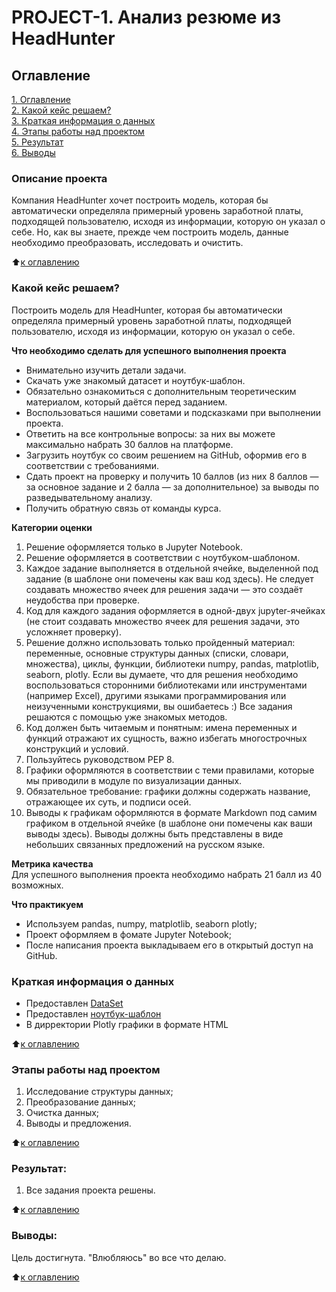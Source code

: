 # PROJECT-1. Анализ резюме из HeadHunter

## Оглавление  
[1. Оглавление](https://github.com/dushaelena1319/PROJECT-1.------------------HeadHunter/blob/main/project/README.md#Оглавление)  
[2. Какой кейс решаем?](https://github.com/dushaelena1319/PROJECT-1.------------------HeadHunter/blob/main/project/README.md#Какой-кейс-решаем)  
[3. Краткая информация о данных](https://github.com/dushaelena1319/PROJECT-1.------------------HeadHunter/blob/main/project/README.md#Краткая-информация-о-данных)  
[4. Этапы работы над проектом](https://github.com/dushaelena1319/PROJECT-1.------------------HeadHunter/blob/main/project/README.md#Этапы-работы-над-проектом)  
[5. Результат](https://github.com/dushaelena1319/PROJECT-1.------------------HeadHunter/blob/main/project/README.md#Результат)  
[6. Выводы](https://github.com/dushaelena1319/PROJECT-1.------------------HeadHunter/blob/main/project/README.md#Выводы)     

### Описание проекта    
Компания HeadHunter хочет построить модель, которая бы автоматически определяла примерный уровень заработной платы, подходящей пользователю, исходя из информации, которую он указал о себе. Но, как вы знаете, прежде чем построить модель, данные необходимо преобразовать, исследовать и очистить.

:arrow_up:[к оглавлению](https://github.com/dushaelena1319/PROJECT-1.------------------HeadHunter/blob/main/project/README.md#Оглавление)


### Какой кейс решаем?    
Построить модель для HeadHunter, которая бы автоматически определяла примерный уровень заработной платы, подходящей пользователю, исходя из информации, которую он указал о себе.

**Что необходимо сделать для успешного выполнения проекта**  
- Внимательно изучить детали задачи.
- Скачать уже знакомый датасет и ноутбук-шаблон.
- Обязательно ознакомиться с дополнительным теоретическим материалом, который даётся перед заданием.
- Воспользоваться нашими советами и подсказками при выполнении проекта.
- Ответить на все контрольные вопросы: за них вы можете максимально набрать 30 баллов на платформе.
- Загрузить ноутбук со своим решением на GitHub, оформив его в соответствии с требованиями.
- Сдать проект на проверку и получить 10 баллов (из них 8 баллов — за основное задание и 2 балла — за дополнительное) за выводы по разведывательному анализу.
- Получить обратную связь от команды курса.


**Категории оценки**
1. Решение оформляется только в Jupyter Notebook.
2. Решение оформляется в соответствии с ноутбуком-шаблоном.
3. Каждое задание выполняется в отдельной ячейке, выделенной под задание (в шаблоне они помечены как ваш код здесь). Не следует создавать множество ячеек для решения задачи — это создаёт неудобства при проверке.
4. Код для каждого задания оформляется в одной-двух jupyter-ячейках (не стоит создавать множество ячеек для решения задачи, это усложняет проверку).
5. Решение должно использовать только пройденный материал: переменные, основные структуры данных (списки, словари, множества), циклы, функции, библиотеки numpy, pandas, matplotlib, seaborn, plotly. Если вы думаете, что для решения необходимо воспользоваться сторонними библиотеками или инструментами (например Excel), другими языками программирования или неизученными конструкциями, вы ошибаетесь :) Все задания решаются с помощью уже знакомых методов.
6. Код должен быть читаемым и понятным: имена переменных и функций отражают их сущность, важно избегать многострочных конструкций и условий.
7. Пользуйтесь руководством PEP 8.
8. Графики оформляются в соответствии с теми правилами, которые мы приводили в модуле по визуализации данных.
9. Обязательное требование: графики должны содержать название, отражающее их суть, и подписи осей.
10. Выводы к графикам оформляются в формате Markdown под самим графиком в отдельной ячейке (в шаблоне они помечены как ваши выводы здесь). Выводы должны быть представлены в виде небольших связанных предложений на русском языке.

**Метрика качества**     
Для успешного выполнения проекта необходимо набрать 21 балл из 40 возможных.

**Что практикуем**     
- Используем pandas, numpy, matplotlib, seaborn plotly;
- Проект оформляем в фомате Jupyter Notebook;
- После написания проекта выкладываем его в открытый доступ на GitHub.


### Краткая информация о данных
- Предоставлен [DataSet](https://drive.google.com/file/d/1Kb78mAWYKcYlellTGhIjPI-bCcKbGuTn/view?usp=sharing)
- Предоставлен [ноутбук-шаблон](https://lms.skillfactory.ru/assets/courseware/v1/1577d067038f8073197105c174f05822/asset-v1:SkillFactory+DSPR-2.0+14JULY2021+type@asset+block/Project-1._%D0%9D%D0%BE%D1%83%D1%82%D0%B1%D1%83%D0%BA-%D1%88%D0%B0%D0%B1%D0%BB%D0%BE%D0%BD.ipynb)
- В дирректории Plotly графики в формате HTML
  
:arrow_up:[к оглавлению](https://github.com/dushaelena1319/PROJECT-1.------------------HeadHunter/blob/main/project/README.md#Оглавление)


### Этапы работы над проектом  
1. Исследование структуры данных;
2. Преобразование данных;
3. Очистка данных;
4. Выводы и предложения.

:arrow_up:[к оглавлению](https://github.com/dushaelena1319/PROJECT-1.------------------HeadHunter/blob/main/project/README.md#Оглавление)


### Результат:  
   1. Все задания проекта решены.
   
:arrow_up:[к оглавлению](https://github.com/dushaelena1319/PROJECT-1.------------------HeadHunter/blob/main/project/README.md#Оглавление)


### Выводы:  
Цель достигнута. "Влюбляюсь" во все что делаю.

:arrow_up:[к оглавлению](https://github.com/dushaelena1319/PROJECT-1.------------------HeadHunter/blob/main/project/README.md#Оглавление)
